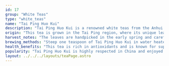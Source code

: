 ```yaml
---
id: 17
group: "White Teas"
type: "white_teas"
name: "Tai Ping Huo Kui"
description: "Tai Ping Huo Kui is a renowned white teas from the Anhui province of China, with large, flat leaves and a sweet, vegetal flavor."
origin: "This tea is grown in the Tai Ping region, where its unique leaf shape and delicate flavor make it highly prized."
harvest_notes: "The leaves are handpicked in the early spring and carefully processed to maintain their large, flat shape."
brewing_methods: "Steep one teaspoon of Tai Ping Huo Kui in water heated to 80°C (176°F) for 2-3 minutes for a sweet, vegetal infusion."
health_benefits: "This tea is rich in antioxidants and is known for supporting digestion and boosting energy."
popularity: "Tai Ping Huo Kui is highly respected in China and enjoyed by tea connoisseurs for its delicate taste."
layout: ../../../layouts/teaPage.astro
---
```

